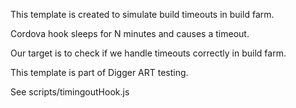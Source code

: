 This template is created to simulate build timeouts in build farm.

Cordova hook sleeps for N minutes and causes a timeout.

Our target is to check if we handle timeouts correctly in build farm.

This template is part of Digger ART testing.

See scripts/timingoutHook.js